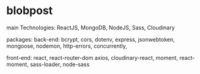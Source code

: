 # blobpost

main Technologies: ReactJS, MongoDB, NodeJS, Sass, Cloudinary

packages: 
back-end: bcrypt, cors, dotenv, express, jsonwebtoken, mongoose, nodemon, http-errors, concurrently,

front-end: react, react-router-dom axios, cloudinary-react, moment, react-moment, sass-loader, node-sass
